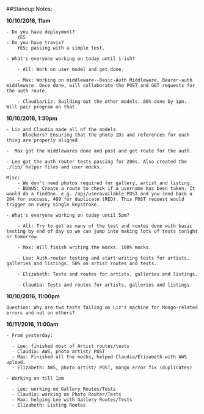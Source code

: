 ##Standup Notes:

**10/10/2016, 11am**

    - Do you have deployment?
        YES
    - Do you have travis?
        YES; passing with a simple test.

    - What's everyone working on today until 1-ish?

        - All: Work on user model and get done.

        - Max: Working on middleware--Basic-Auth Middleware, Bearer-auth middleware. Once done, will collaborate the POST and GET requests for the auth route.

        - Claudia/Liz: Building out the other models. 80% done by 1pm. Will pair program on that.

**10/10/2016, 1:30pm**

    - Liz and Claudia made all of the models.
        - Blockers? Ensuring that the photo IDs and references for each thing are properly aligned

    -  Max got the middlewares done and post and get route for the auth.

    - Lee got the auth router tests passing for 200s. Also created the ./lib/ helper files and user mocks.

    Misc:
        - We don't need photos required for gallery, artist and listing.
        - BONUS: Create a route to check if a username has been taken. It would do a findOne. e.g. /api/useravailable POST and you send back a 204 for success, 409 for duplicate (RED). This POST request would trigger on every single keystroke.

    - What's everyone working on today until 5pm?

        - All: Try to get as many of the test and routes done with basic testing by end of day so we can jump into making lots of tests tonight or tomorrow.

        - Max: Will finish writing the mocks. 100% mocks.

        - Lee: Auth-router testing and start writing tests for artists, galleries and listings. 50% on artist routes and tests.

        - Elizabeth: Tests and routes for artists, galleries and listings.

        - Claudia: Tests and routes for artists, galleries and listings.

**10/10/2016, 11:00pm**

    Question: Why are two tests failing on Liz's machine for Mongo-related errors and not on others?


**10/11/2016, 11:00am**

    - From yesterday:

      - Lee: finished most of Artist routes/tests
      - Claudia: AWS, photo artist/ POST
      - Max: Finished all the mocks, helped Claudia/Elizabeth with AWS upload.
      - Elizabeth: AWS, photo artist/ POST, mongo error fix (duplicates)

    - Working on till 1pm

      - Lee: working on Gallery Routes/Tests
      - Claudia: working on Photo Router/Tests
      - Max: helping Lee with Gallery Routes/Tests
      - Elizabeth: Listing Routes
